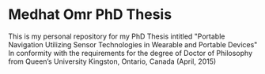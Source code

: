 # Medhat Omr PhD Thesis

This is my personal repository for my PhD Thesis intitled "Portable Navigation Utilizing Sensor Technologies in Wearable and Portable Devices" In conformity with the requirements for
the degree of Doctor of Philosophy from
Queen’s University
Kingston, Ontario, Canada
(April, 2015)